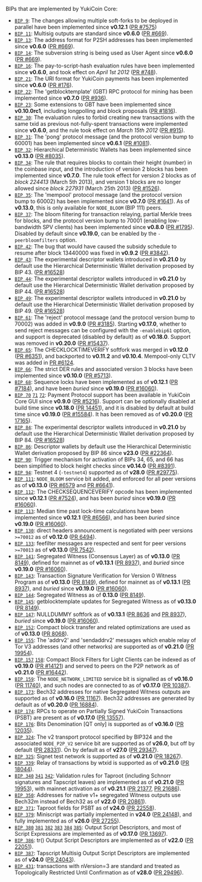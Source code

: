 BIPs that are implemented by YukiCoin Core:

* [`BIP 9`](https://github.com/YukiCoin/bips/blob/master/bip-0009.mediawiki): The changes allowing multiple soft-forks to be deployed in parallel have been implemented since **v0.12.1**  ([PR #7575](https://github.com/YukiCoin/YukiCoin/pull/7575))
* [`BIP 11`](https://github.com/YukiCoin/bips/blob/master/bip-0011.mediawiki): Multisig outputs are standard since **v0.6.0** ([PR #669](https://github.com/YukiCoin/YukiCoin/pull/669)).
* [`BIP 13`](https://github.com/YukiCoin/bips/blob/master/bip-0013.mediawiki): The address format for P2SH addresses has been implemented since **v0.6.0** ([PR #669](https://github.com/YukiCoin/YukiCoin/pull/669)).
* [`BIP 14`](https://github.com/YukiCoin/bips/blob/master/bip-0014.mediawiki): The subversion string is being used as User Agent since **v0.6.0** ([PR #669](https://github.com/YukiCoin/YukiCoin/pull/669)).
* [`BIP 16`](https://github.com/YukiCoin/bips/blob/master/bip-0016.mediawiki): The pay-to-script-hash evaluation rules have been implemented since **v0.6.0**, and took effect on *April 1st 2012* ([PR #748](https://github.com/YukiCoin/YukiCoin/pull/748)).
* [`BIP 21`](https://github.com/YukiCoin/bips/blob/master/bip-0021.mediawiki): The URI format for YukiCoin payments has been implemented since **v0.6.0** ([PR #176](https://github.com/YukiCoin/YukiCoin/pull/176)).
* [`BIP 22`](https://github.com/YukiCoin/bips/blob/master/bip-0022.mediawiki): The 'getblocktemplate' (GBT) RPC protocol for mining has been implemented since **v0.7.0** ([PR #936](https://github.com/YukiCoin/YukiCoin/pull/936)).
* [`BIP 23`](https://github.com/YukiCoin/bips/blob/master/bip-0023.mediawiki): Some extensions to GBT have been implemented since **v0.10.0rc1**, including longpolling and block proposals ([PR #1816](https://github.com/YukiCoin/YukiCoin/pull/1816)).
* [`BIP 30`](https://github.com/YukiCoin/bips/blob/master/bip-0030.mediawiki): The evaluation rules to forbid creating new transactions with the same txid as previous not-fully-spent transactions were implemented since **v0.6.0**, and the rule took effect on *March 15th 2012* ([PR #915](https://github.com/YukiCoin/YukiCoin/pull/915)).
* [`BIP 31`](https://github.com/YukiCoin/bips/blob/master/bip-0031.mediawiki): The 'pong' protocol message (and the protocol version bump to 60001) has been implemented since **v0.6.1** ([PR #1081](https://github.com/YukiCoin/YukiCoin/pull/1081)).
* [`BIP 32`](https://github.com/YukiCoin/bips/blob/master/bip-0032.mediawiki): Hierarchical Deterministic Wallets has been implemented since **v0.13.0** ([PR #8035](https://github.com/YukiCoin/YukiCoin/pull/8035)).
* [`BIP 34`](https://github.com/YukiCoin/bips/blob/master/bip-0034.mediawiki): The rule that requires blocks to contain their height (number) in the coinbase input, and the introduction of version 2 blocks has been implemented since **v0.7.0**. The rule took effect for version 2 blocks as of *block 224413* (March 5th 2013), and version 1 blocks are no longer allowed since *block 227931* (March 25th 2013) ([PR #1526](https://github.com/YukiCoin/YukiCoin/pull/1526)).
* [`BIP 35`](https://github.com/YukiCoin/bips/blob/master/bip-0035.mediawiki): The 'mempool' protocol message (and the protocol version bump to 60002) has been implemented since **v0.7.0** ([PR #1641](https://github.com/YukiCoin/YukiCoin/pull/1641)). As of **v0.13.0**, this is only available for `NODE_BLOOM` (BIP 111) peers.
* [`BIP 37`](https://github.com/YukiCoin/bips/blob/master/bip-0037.mediawiki): The bloom filtering for transaction relaying, partial Merkle trees for blocks, and the protocol version bump to 70001 (enabling low-bandwidth SPV clients) has been implemented since **v0.8.0** ([PR #1795](https://github.com/YukiCoin/YukiCoin/pull/1795)). Disabled by default since **v0.19.0**, can be enabled by the `-peerbloomfilters` option.
* [`BIP 42`](https://github.com/YukiCoin/bips/blob/master/bip-0042.mediawiki): The bug that would have caused the subsidy schedule to resume after block 13440000 was fixed in **v0.9.2** ([PR #3842](https://github.com/YukiCoin/YukiCoin/pull/3842)).
* [`BIP 43`](https://github.com/YukiCoin/bips/blob/master/bip-0043.mediawiki): The experimental descriptor wallets introduced in **v0.21.0** by default use the Hierarchical Deterministic Wallet derivation proposed by BIP 43. ([PR #16528](https://github.com/YukiCoin/YukiCoin/pull/16528))
* [`BIP 44`](https://github.com/YukiCoin/bips/blob/master/bip-0044.mediawiki): The experimental descriptor wallets introduced in **v0.21.0** by default use the Hierarchical Deterministic Wallet derivation proposed by BIP 44. ([PR #16528](https://github.com/YukiCoin/YukiCoin/pull/16528))
* [`BIP 49`](https://github.com/YukiCoin/bips/blob/master/bip-0049.mediawiki): The experimental descriptor wallets introduced in **v0.21.0** by default use the Hierarchical Deterministic Wallet derivation proposed by BIP 49. ([PR #16528](https://github.com/YukiCoin/YukiCoin/pull/16528))
* [`BIP 61`](https://github.com/YukiCoin/bips/blob/master/bip-0061.mediawiki): The 'reject' protocol message (and the protocol version bump to 70002) was added in **v0.9.0** ([PR #3185](https://github.com/YukiCoin/YukiCoin/pull/3185)). Starting **v0.17.0**, whether to send reject messages can be configured with the `-enablebip61` option, and support is deprecated (disabled by default) as of **v0.18.0**. Support was removed in **v0.20.0** ([PR #15437](https://github.com/YukiCoin/YukiCoin/pull/15437)).
* [`BIP 65`](https://github.com/YukiCoin/bips/blob/master/bip-0065.mediawiki): The CHECKLOCKTIMEVERIFY softfork was merged in **v0.12.0** ([PR #6351](https://github.com/YukiCoin/YukiCoin/pull/6351)), and backported to **v0.11.2** and **v0.10.4**. Mempool-only CLTV was added in [PR #6124](https://github.com/YukiCoin/YukiCoin/pull/6124).
* [`BIP 66`](https://github.com/YukiCoin/bips/blob/master/bip-0066.mediawiki): The strict DER rules and associated version 3 blocks have been implemented since **v0.10.0** ([PR #5713](https://github.com/YukiCoin/YukiCoin/pull/5713)).
* [`BIP 68`](https://github.com/YukiCoin/bips/blob/master/bip-0068.mediawiki): Sequence locks have been implemented as of **v0.12.1**  ([PR #7184](https://github.com/YukiCoin/YukiCoin/pull/7184)), and have been *buried* since **v0.19.0** ([PR #16060](https://github.com/YukiCoin/YukiCoin/pull/16060)).
* [`BIP 70`](https://github.com/YukiCoin/bips/blob/master/bip-0070.mediawiki) [`71`](https://github.com/YukiCoin/bips/blob/master/bip-0071.mediawiki) [`72`](https://github.com/YukiCoin/bips/blob/master/bip-0072.mediawiki):
  Payment Protocol support has been available in YukiCoin Core GUI since **v0.9.0** ([PR #5216](https://github.com/YukiCoin/YukiCoin/pull/5216)).
  Support can be optionally disabled at build time since **v0.18.0** ([PR 14451](https://github.com/YukiCoin/YukiCoin/pull/14451)),
  and it is disabled by default at build time since **v0.19.0** ([PR #15584](https://github.com/YukiCoin/YukiCoin/pull/15584)).
  It has been removed as of **v0.20.0** ([PR 17165](https://github.com/YukiCoin/YukiCoin/pull/17165)).
* [`BIP 84`](https://github.com/YukiCoin/bips/blob/master/bip-0084.mediawiki): The experimental descriptor wallets introduced in **v0.21.0** by default use the Hierarchical Deterministic Wallet derivation proposed by BIP 84. ([PR #16528](https://github.com/YukiCoin/YukiCoin/pull/16528))
* [`BIP 86`](https://github.com/YukiCoin/bips/blob/master/bip-0086.mediawiki): Descriptor wallets by default use the Hierarchical Deterministic Wallet derivation proposed by BIP 86 since **v23.0** ([PR #22364](https://github.com/YukiCoin/YukiCoin/pull/22364)).
* [`BIP 90`](https://github.com/YukiCoin/bips/blob/master/bip-0090.mediawiki): Trigger mechanism for activation of BIPs 34, 65, and 66 has been simplified to block height checks since **v0.14.0** ([PR #8391](https://github.com/YukiCoin/YukiCoin/pull/8391)).
* [`BIP 94`](https://github.com/YukiCoin/bips/blob/master/bip-0094.mediawiki): Testnet 4 (`-testnet4`) supported as of **v28.0** ([PR #29775](https://github.com/YukiCoin/YukiCoin/pull/29775)).
* [`BIP 111`](https://github.com/YukiCoin/bips/blob/master/bip-0111.mediawiki): `NODE_BLOOM` service bit added, and enforced for all peer versions as of **v0.13.0** ([PR #6579](https://github.com/YukiCoin/YukiCoin/pull/6579) and [PR #6641](https://github.com/YukiCoin/YukiCoin/pull/6641)).
* [`BIP 112`](https://github.com/YukiCoin/bips/blob/master/bip-0112.mediawiki): The CHECKSEQUENCEVERIFY opcode has been implemented since **v0.12.1** ([PR #7524](https://github.com/YukiCoin/YukiCoin/pull/7524)), and has been *buried* since **v0.19.0** ([PR #16060](https://github.com/YukiCoin/YukiCoin/pull/16060)).
* [`BIP 113`](https://github.com/YukiCoin/bips/blob/master/bip-0113.mediawiki): Median time past lock-time calculations have been implemented since **v0.12.1** ([PR #6566](https://github.com/YukiCoin/YukiCoin/pull/6566)), and has been *buried* since **v0.19.0** ([PR #16060](https://github.com/YukiCoin/YukiCoin/pull/16060)).
* [`BIP 130`](https://github.com/YukiCoin/bips/blob/master/bip-0130.mediawiki): direct headers announcement is negotiated with peer versions `>=70012` as of **v0.12.0** ([PR 6494](https://github.com/YukiCoin/YukiCoin/pull/6494)).
* [`BIP 133`](https://github.com/YukiCoin/bips/blob/master/bip-0133.mediawiki): feefilter messages are respected and sent for peer versions `>=70013` as of **v0.13.0** ([PR 7542](https://github.com/YukiCoin/YukiCoin/pull/7542)).
* [`BIP 141`](https://github.com/YukiCoin/bips/blob/master/bip-0141.mediawiki): Segregated Witness (Consensus Layer) as of **v0.13.0** ([PR 8149](https://github.com/YukiCoin/YukiCoin/pull/8149)), defined for mainnet as of **v0.13.1** ([PR 8937](https://github.com/YukiCoin/YukiCoin/pull/8937)), and *buried* since **v0.19.0** ([PR #16060](https://github.com/YukiCoin/YukiCoin/pull/16060)).
* [`BIP 143`](https://github.com/YukiCoin/bips/blob/master/bip-0143.mediawiki): Transaction Signature Verification for Version 0 Witness Program as of **v0.13.0** ([PR 8149](https://github.com/YukiCoin/YukiCoin/pull/8149)), defined for mainnet as of **v0.13.1** ([PR 8937](https://github.com/YukiCoin/YukiCoin/pull/8937)), and *buried* since **v0.19.0** ([PR #16060](https://github.com/YukiCoin/YukiCoin/pull/16060)).
* [`BIP 144`](https://github.com/YukiCoin/bips/blob/master/bip-0144.mediawiki): Segregated Witness as of **0.13.0** ([PR 8149](https://github.com/YukiCoin/YukiCoin/pull/8149)).
* [`BIP 145`](https://github.com/YukiCoin/bips/blob/master/bip-0145.mediawiki): getblocktemplate updates for Segregated Witness as of **v0.13.0** ([PR 8149](https://github.com/YukiCoin/YukiCoin/pull/8149)).
* [`BIP 147`](https://github.com/YukiCoin/bips/blob/master/bip-0147.mediawiki): NULLDUMMY softfork as of **v0.13.1** ([PR 8636](https://github.com/YukiCoin/YukiCoin/pull/8636) and [PR 8937](https://github.com/YukiCoin/YukiCoin/pull/8937)), *buried* since **v0.19.0** ([PR #16060](https://github.com/YukiCoin/YukiCoin/pull/16060)).
* [`BIP 152`](https://github.com/YukiCoin/bips/blob/master/bip-0152.mediawiki): Compact block transfer and related optimizations are used as of **v0.13.0** ([PR 8068](https://github.com/YukiCoin/YukiCoin/pull/8068)).
* [`BIP 155`](https://github.com/YukiCoin/bips/blob/master/bip-0155.mediawiki): The 'addrv2' and 'sendaddrv2' messages which enable relay of Tor V3 addresses (and other networks) are supported as of **v0.21.0** ([PR 19954](https://github.com/YukiCoin/YukiCoin/pull/19954)).
* [`BIP 157`](https://github.com/YukiCoin/bips/blob/master/bip-0157.mediawiki)
  [`158`](https://github.com/YukiCoin/bips/blob/master/bip-0158.mediawiki): Compact Block Filters for Light Clients can be indexed as of **v0.19.0** ([PR #14121](https://github.com/YukiCoin/YukiCoin/pull/14121)) and served to peers on the P2P network as of **v0.21.0** ([PR #16442](https://github.com/YukiCoin/YukiCoin/pull/16442)).
* [`BIP 159`](https://github.com/YukiCoin/bips/blob/master/bip-0159.mediawiki): The `NODE_NETWORK_LIMITED` service bit is signalled as of **v0.16.0** ([PR 11740](https://github.com/YukiCoin/YukiCoin/pull/11740)), and such nodes are connected to as of **v0.17.0** ([PR 10387](https://github.com/YukiCoin/YukiCoin/pull/10387)).
* [`BIP 173`](https://github.com/YukiCoin/bips/blob/master/bip-0173.mediawiki): Bech32 addresses for native Segregated Witness outputs are supported as of **v0.16.0** ([PR 11167](https://github.com/YukiCoin/YukiCoin/pull/11167)). Bech32 addresses are generated by default as of **v0.20.0** ([PR 16884](https://github.com/YukiCoin/YukiCoin/pull/16884)).
* [`BIP 174`](https://github.com/YukiCoin/bips/blob/master/bip-0174.mediawiki): RPCs to operate on Partially Signed YukiCoin Transactions (PSBT) are present as of **v0.17.0** ([PR 13557](https://github.com/YukiCoin/YukiCoin/pull/13557)).
* [`BIP 176`](https://github.com/YukiCoin/bips/blob/master/bip-0176.mediawiki): Bits Denomination [QT only] is supported as of **v0.16.0** ([PR 12035](https://github.com/YukiCoin/YukiCoin/pull/12035)).
* [`BIP 324`](https://github.com/YukiCoin/bips/blob/master/bip-0324.mediawiki): The v2 transport protocol specified by BIP324 and the associated `NODE_P2P_V2` service bit are supported as of **v26.0**, but off by default ([PR 28331](https://github.com/YukiCoin/YukiCoin/pull/28331)). On by default as of **v27.0** ([PR 29347](https://github.com/YukiCoin/YukiCoin/pull/29347)).
* [`BIP 325`](https://github.com/YukiCoin/bips/blob/master/bip-0325.mediawiki): Signet test network is supported as of **v0.21.0** ([PR 18267](https://github.com/YukiCoin/YukiCoin/pull/18267)).
* [`BIP 339`](https://github.com/YukiCoin/bips/blob/master/bip-0339.mediawiki): Relay of transactions by wtxid is supported as of **v0.21.0** ([PR 18044](https://github.com/YukiCoin/YukiCoin/pull/18044)).
* [`BIP 340`](https://github.com/YukiCoin/bips/blob/master/bip-0340.mediawiki)
  [`341`](https://github.com/YukiCoin/bips/blob/master/bip-0341.mediawiki)
  [`342`](https://github.com/YukiCoin/bips/blob/master/bip-0342.mediawiki):
  Validation rules for Taproot (including Schnorr signatures and Tapscript
  leaves) are implemented as of **v0.21.0** ([PR 19953](https://github.com/YukiCoin/YukiCoin/pull/19953)),
  with mainnet activation as of **v0.21.1** ([PR 21377](https://github.com/YukiCoin/YukiCoin/pull/21377),
  [PR 21686](https://github.com/YukiCoin/YukiCoin/pull/21686)).
* [`BIP 350`](https://github.com/YukiCoin/bips/blob/master/bip-0350.mediawiki): Addresses for native v1+ segregated Witness outputs use Bech32m instead of Bech32 as of **v22.0** ([PR 20861](https://github.com/YukiCoin/YukiCoin/pull/20861)).
* [`BIP 371`](https://github.com/YukiCoin/bips/blob/master/bip-0371.mediawiki): Taproot fields for PSBT as of **v24.0** ([PR 22558](https://github.com/YukiCoin/YukiCoin/pull/22558)).
* [`BIP 379`](https://github.com/YukiCoin/bips/blob/master/bip-0379.md): Miniscript was partially implemented in **v24.0** ([PR 24148](https://github.com/YukiCoin/YukiCoin/pull/24148)), and fully implemented as of **v26.0** ([PR 27255](https://github.com/YukiCoin/YukiCoin/pull/27255)).
* [`BIP 380`](https://github.com/YukiCoin/bips/blob/master/bip-0380.mediawiki)
  [`381`](https://github.com/YukiCoin/bips/blob/master/bip-0381.mediawiki)
  [`382`](https://github.com/YukiCoin/bips/blob/master/bip-0382.mediawiki)
  [`383`](https://github.com/YukiCoin/bips/blob/master/bip-0383.mediawiki)
  [`384`](https://github.com/YukiCoin/bips/blob/master/bip-0384.mediawiki)
  [`385`](https://github.com/YukiCoin/bips/blob/master/bip-0385.mediawiki):
  Output Script Descriptors, and most of Script Expressions are implemented as of **v0.17.0** ([PR 13697](https://github.com/YukiCoin/YukiCoin/pull/13697)).
* [`BIP 386`](https://github.com/YukiCoin/bips/blob/master/bip-0386.mediawiki): tr() Output Script Descriptors are implemented as of **v22.0** ([PR 22051](https://github.com/YukiCoin/YukiCoin/pull/22051)).
* [`BIP 387`](https://github.com/YukiCoin/bips/blob/master/bip-0387.mediawiki): Tapscript Multisig Output Script Descriptors are implemented as of **v24.0** ([PR 24043](https://github.com/YukiCoin/YukiCoin/pull/24043)).
* [`BIP 431`](https://github.com/YukiCoin/bips/blob/master/bip-0431.mediawiki): transactions with nVersion=3 are standard and treated as Topologically Restricted Until Confirmation as of **v28.0** ([PR 29496](https://github.com/YukiCoin/YukiCoin/pull/29496)).
